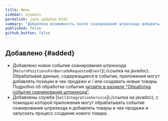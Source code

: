 ```yaml
---
title: Июнь
sidebar: evomain
permalink: june_updates.html
summary: "Добавлена возможность после сканирования штрихкода добавить товары в чек продажи или создать новый товар."
published: false
github_button: false
---
```


## Добавлено {#added}

* Добавлено новое событие сканирования штрихкода [`ReturnPositionsForBarcodeRequestedEvent`](./ссылка на javadoc). Обрабатывая данные, содержащиеся в событии, приложения могут добавлять позиции в чек продажи и / или создавать новые товары. Подробно об обработке события [читайте в разделе "Обработка события сканирования штрихкода"](./doc_java_return_positions_for_barcode_requested.html).
* Добавлены служба [`SellIntegrationService`](./ссылка на javadoc), с помощью которой приложения могут обрабатывать событие сканирования штрихкода и добавлять товары в чек продажи и запускать процесс создания нового товара.
